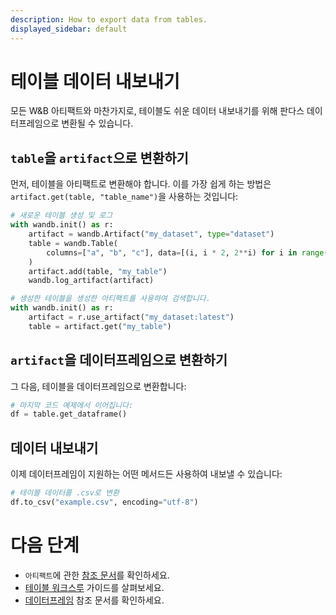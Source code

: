 ```yaml
---
description: How to export data from tables.
displayed_sidebar: default
---
```


# 테이블 데이터 내보내기
모든 W&B 아티팩트와 마찬가지로, 테이블도 쉬운 데이터 내보내기를 위해 판다스 데이터프레임으로 변환될 수 있습니다.

## `table`을 `artifact`으로 변환하기
먼저, 테이블을 아티팩트로 변환해야 합니다. 이를 가장 쉽게 하는 방법은 `artifact.get(table, "table_name")`을 사용하는 것입니다:

```python
# 새로운 테이블 생성 및 로그
with wandb.init() as r:
    artifact = wandb.Artifact("my_dataset", type="dataset")
    table = wandb.Table(
        columns=["a", "b", "c"], data=[(i, i * 2, 2**i) for i in range(10)]
    )
    artifact.add(table, "my_table")
    wandb.log_artifact(artifact)

# 생성한 테이블을 생성한 아티팩트를 사용하여 검색합니다.
with wandb.init() as r:
    artifact = r.use_artifact("my_dataset:latest")
    table = artifact.get("my_table")
```

## `artifact`을 데이터프레임으로 변환하기
그 다음, 테이블을 데이터프레임으로 변환합니다:

```python
# 마지막 코드 예제에서 이어집니다:
df = table.get_dataframe()
```

## 데이터 내보내기
이제 데이터프레임이 지원하는 어떤 메서드든 사용하여 내보낼 수 있습니다:

```python
# 테이블 데이터를 .csv로 변환
df.to_csv("example.csv", encoding="utf-8")
```

# 다음 단계
- `아티팩트`에 관한 [참조 문서](../artifacts/construct-an-artifact.md)를 확인하세요.
- [테이블 워크스루](../tables/tables-walkthrough.md) 가이드를 살펴보세요.
- [데이터프레임](https://pandas.pydata.org/docs/reference/api/pandas.DataFrame.html) 참조 문서를 확인하세요.